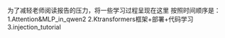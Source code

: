 为了减轻老师阅读报告的压力，将一些学习过程呈现在这里
按照时间顺序是：
1.Attention&MLP_in_qwen2
2.Ktransformers框架+部署+代码学习
3.injection_tutorial
